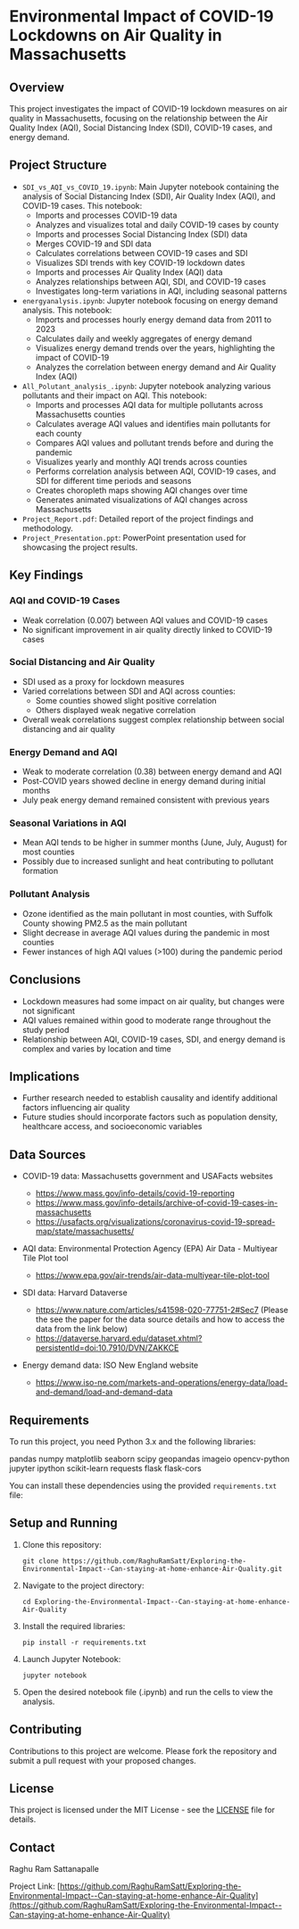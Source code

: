 # Environmental Impact of COVID-19 Lockdowns on Air Quality in Massachusetts

## Overview

This project investigates the impact of COVID-19 lockdown measures on air quality in Massachusetts, focusing on the relationship between the Air Quality Index (AQI), Social Distancing Index (SDI), COVID-19 cases, and energy demand.

## Project Structure

- `SDI_vs_AQI_vs_COVID_19.ipynb`: Main Jupyter notebook containing the analysis of Social Distancing Index (SDI), Air Quality Index (AQI), and COVID-19 cases. This notebook:
  - Imports and processes COVID-19 data
  - Analyzes and visualizes total and daily COVID-19 cases by county
  - Imports and processes Social Distancing Index (SDI) data
  - Merges COVID-19 and SDI data
  - Calculates correlations between COVID-19 cases and SDI
  - Visualizes SDI trends with key COVID-19 lockdown dates
  - Imports and processes Air Quality Index (AQI) data
  - Analyzes relationships between AQI, SDI, and COVID-19 cases
  - Investigates long-term variations in AQI, including seasonal patterns
- `energyanalysis.ipynb`: Jupyter notebook focusing on energy demand analysis. This notebook:
  - Imports and processes hourly energy demand data from 2011 to 2023
  - Calculates daily and weekly aggregates of energy demand
  - Visualizes energy demand trends over the years, highlighting the impact of COVID-19
  - Analyzes the correlation between energy demand and Air Quality Index (AQI)
- `All_Polutant_analysis_.ipynb`: Jupyter notebook analyzing various pollutants and their impact on AQI. This notebook:
  - Imports and processes AQI data for multiple pollutants across Massachusetts counties
  - Calculates average AQI values and identifies main pollutants for each county
  - Compares AQI values and pollutant trends before and during the pandemic
  - Visualizes yearly and monthly AQI trends across counties
  - Performs correlation analysis between AQI, COVID-19 cases, and SDI for different time periods and seasons
  - Creates choropleth maps showing AQI changes over time
  - Generates animated visualizations of AQI changes across Massachusetts
- `Project_Report.pdf`: Detailed report of the project findings and methodology.
- `Project_Presentation.ppt`: PowerPoint presentation used for showcasing the project results.

## Key Findings

### AQI and COVID-19 Cases
- Weak correlation (0.007) between AQI values and COVID-19 cases
- No significant improvement in air quality directly linked to COVID-19 cases

### Social Distancing and Air Quality
- SDI used as a proxy for lockdown measures
- Varied correlations between SDI and AQI across counties:
  - Some counties showed slight positive correlation
  - Others displayed weak negative correlation
- Overall weak correlations suggest complex relationship between social distancing and air quality

### Energy Demand and AQI
- Weak to moderate correlation (0.38) between energy demand and AQI
- Post-COVID years showed decline in energy demand during initial months
- July peak energy demand remained consistent with previous years

### Seasonal Variations in AQI
- Mean AQI tends to be higher in summer months (June, July, August) for most counties
- Possibly due to increased sunlight and heat contributing to pollutant formation

### Pollutant Analysis
- Ozone identified as the main pollutant in most counties, with Suffolk County showing PM2.5 as the main pollutant
- Slight decrease in average AQI values during the pandemic in most counties
- Fewer instances of high AQI values (>100) during the pandemic period

## Conclusions

- Lockdown measures had some impact on air quality, but changes were not significant
- AQI values remained within good to moderate range throughout the study period
- Relationship between AQI, COVID-19 cases, SDI, and energy demand is complex and varies by location and time

## Implications

- Further research needed to establish causality and identify additional factors influencing air quality
- Future studies should incorporate factors such as population density, healthcare access, and socioeconomic variables

## Data Sources

- COVID-19 data: Massachusetts government and USAFacts websites 
  - https://www.mass.gov/info-details/covid-19-reporting
  - https://www.mass.gov/info-details/archive-of-covid-19-cases-in-massachusetts
  - https://usafacts.org/visualizations/coronavirus-covid-19-spread-map/state/massachusetts/
  
- AQI data: Environmental Protection Agency (EPA) Air Data - Multiyear Tile Plot tool
  - https://www.epa.gov/air-trends/air-data-multiyear-tile-plot-tool
  
- SDI data: Harvard Dataverse
  - https://www.nature.com/articles/s41598-020-77751-2#Sec7 (Please the see the paper for the data source details and how to access the data from the link below)
  - https://dataverse.harvard.edu/dataset.xhtml?persistentId=doi:10.7910/DVN/ZAKKCE
    
  
- Energy demand data: ISO New England website
  - https://www.iso-ne.com/markets-and-operations/energy-data/load-and-demand/load-and-demand-data
## Requirements

To run this project, you need Python 3.x and the following libraries:

pandas
numpy
matplotlib
seaborn
scipy
geopandas
imageio
opencv-python
jupyter
ipython
scikit-learn
requests
flask
flask-cors


You can install these dependencies using the provided `requirements.txt` file:



## Setup and Running

1. Clone this repository:
   ```
   git clone https://github.com/RaghuRamSatt/Exploring-the-Environmental-Impact--Can-staying-at-home-enhance-Air-Quality.git
   ```
2. Navigate to the project directory:
   ```
   cd Exploring-the-Environmental-Impact--Can-staying-at-home-enhance-Air-Quality
   ```
3. Install the required libraries:
   ```
   pip install -r requirements.txt
   ```
4. Launch Jupyter Notebook:
   ```
   jupyter notebook
   ```
5. Open the desired notebook file (.ipynb) and run the cells to view the analysis.

## Contributing

Contributions to this project are welcome. Please fork the repository and submit a pull request with your proposed changes.

## License

This project is licensed under the MIT License - see the [LICENSE](LICENSE) file for details.

## Contact

Raghu Ram Sattanapalle

Project Link: [https://github.com/RaghuRamSatt/Exploring-the-Environmental-Impact--Can-staying-at-home-enhance-Air-Quality](https://github.com/RaghuRamSatt/Exploring-the-Environmental-Impact--Can-staying-at-home-enhance-Air-Quality)
